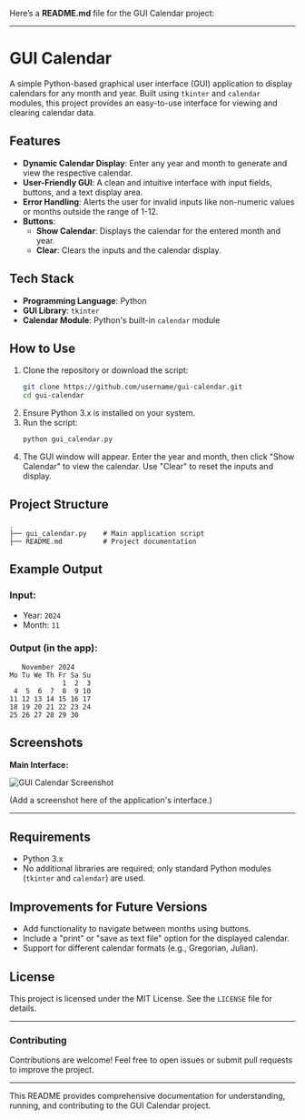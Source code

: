 Here’s a **README.md** file for the GUI Calendar project:

---

# GUI Calendar

A simple Python-based graphical user interface (GUI) application to display calendars for any month and year. Built using `tkinter` and `calendar` modules, this project provides an easy-to-use interface for viewing and clearing calendar data.

## Features

- **Dynamic Calendar Display**: Enter any year and month to generate and view the respective calendar.
- **User-Friendly GUI**: A clean and intuitive interface with input fields, buttons, and a text display area.
- **Error Handling**: Alerts the user for invalid inputs like non-numeric values or months outside the range of 1-12.
- **Buttons**:
  - **Show Calendar**: Displays the calendar for the entered month and year.
  - **Clear**: Clears the inputs and the calendar display.

## Tech Stack

- **Programming Language**: Python
- **GUI Library**: `tkinter`
- **Calendar Module**: Python's built-in `calendar` module

## How to Use

1. Clone the repository or download the script:
   ```bash
   git clone https://github.com/username/gui-calendar.git
   cd gui-calendar
   ```
2. Ensure Python 3.x is installed on your system.
3. Run the script:
   ```bash
   python gui_calendar.py
   ```
4. The GUI window will appear. Enter the year and month, then click "Show Calendar" to view the calendar. Use "Clear" to reset the inputs and display.

## Project Structure

```plaintext
.
├── gui_calendar.py    # Main application script
├── README.md          # Project documentation
```

## Example Output

### Input:
- Year: `2024`
- Month: `11`

### Output (in the app):

```
   November 2024
Mo Tu We Th Fr Sa Su
             1  2  3
 4  5  6  7  8  9 10
11 12 13 14 15 16 17
18 19 20 21 22 23 24
25 26 27 28 29 30
```

## Screenshots

**Main Interface:**

![GUI Calendar Screenshot](#)

(Add a screenshot here of the application's interface.)

---

## Requirements

- Python 3.x
- No additional libraries are required; only standard Python modules (`tkinter` and `calendar`) are used.

## Improvements for Future Versions

- Add functionality to navigate between months using buttons.
- Include a "print" or "save as text file" option for the displayed calendar.
- Support for different calendar formats (e.g., Gregorian, Julian).

## License

This project is licensed under the MIT License. See the `LICENSE` file for details.

---

### Contributing

Contributions are welcome! Feel free to open issues or submit pull requests to improve the project.

---

This README provides comprehensive documentation for understanding, running, and contributing to the GUI Calendar project.
